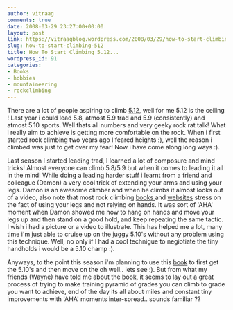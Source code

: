 ```yaml
---
author: vitraag
comments: true
date: 2008-03-29 23:27:00+00:00
layout: post
link: https://vitraagblog.wordpress.com/2008/03/29/how-to-start-climbing-512/
slug: how-to-start-climbing-512
title: How To Start Climbing 5.12...
wordpress_id: 91
categories:
- Books
- hobbies
- mountaineering
- rockclimbing
---
```


There are a lot of people aspiring to climb [5.12,](http://www.43things.com/things/view/12261/climb-512) well for me 5.12 is the ceiling ! Last year i could lead 5.8, atmost 5.9 trad and 5.9 (consistently) and atmost 5.10 sports. Well thats all numbers and very geeky rock rat talk! What i really aim to achieve is getting more comfortable on the rock. When i first started rock climbing two years ago I feared heights :), well the reason i climbed was just to get over my fear! Now i have come along long ways :).  
  
Last season I started leading trad, I learned a lot of composure and mind tricks! Almost everyone can climb 5.8/5.9 but when it comes to leading it all in the mind! While doing a leading harder stuff i learnt from a friend and colleague (Damon) a very cool trick of extending your arms and using your legs. Damon is an awesome climber and when he climbs it almost looks out of a video, also note that most rock climbing [books ](http://www.amazon.com/exec/obidos/ASIN/0898867436)and [websites](http://climbing.tropic.org.uk/page1.html) stress on the fact of using your legs and not relying on hands. It was sort of  'AHA'  moment when Damon showed me how to hang on hands and move your legs up and then stand on a good hold, and keep repeating the same tactic. I wish i had a picture or a video to illustrate. This has helped me a lot, many time i'm just able to cruise up on the juggy 5.10's without any problem using this technique. Well, no only if I had a cool technigue to negiotiate the tiny handholds i would be a 5.10 champ :).  
  
Anyways, to the point this season i'm planning to use this  [book](http://www.amazon.com/How-Climb-5-12-2nd/dp/0762725761/ref=sr_1_1?ie=UTF8&s=books&qid=1206835325&sr=1-1) to first get the 5.10's and then move on the oh well.. lets see :). But from what my friends (Wayne) have told me about the book, it seems to lay out a great process of trying to make training pyramid of grades you can climb to grade you want to achieve, end of the day its all about miles and constant tiny improvements with 'AHA' moments inter-spread.. sounds familiar ??
